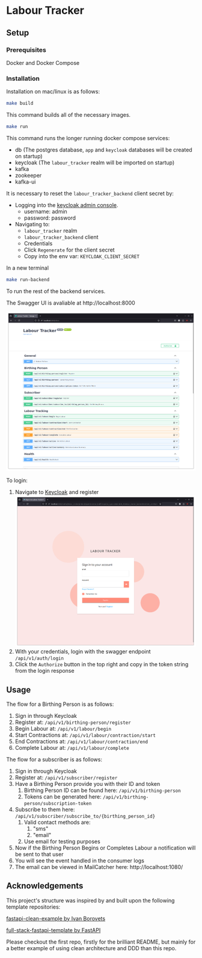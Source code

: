 # Labour Tracker
 
## Setup

### Prerequisites

Docker and Docker Compose

### Installation

Installation on mac/linux is as follows:

```bash
make build
```

This command builds all of the necessary images.

```bash
make run
```

This command runs the longer running docker compose services:
- db (The postgres database, `app` and `keycloak` databases will be created on startup)
- keycloak (The `labour_tracker` realm will be imported on startup)
- kafka
- zookeeper
- kafka-ui

It is necessary to reset the `labour_tracker_backend` client secret by:
- Logging into the [keycloak admin console](http://localhost:8080).
  - username: admin
  - password: password
- Navigating to:
  - `labour_tracker` realm
  - `labour_tracker_backend` client
  - Credentials
  - Click `Regenerate` for the client secret
  - Copy into the env var: `KEYCLOAK_CLIENT_SECRET`

In a new terminal

```bash
make run-backend
```
To run the rest of the backend services.

The Swagger UI is avaliable at http://localhost:8000

![preview](./docs/images/swagger-ui.png)

To login:
1. Navigate to [Keycloak](localhost:8080/realms/labour_tracker/account) and register
![preview](./docs/images/login.png)
2. With your credentials, login with the swagger endpoint `/api/v1/auth/login`
3. Click the `Authorize` button in the top right and copy in the token string from the login response



## Usage

The flow for a Birthing Person is as follows:
1. Sign in through Keycloak
2. Register at: `/api/v1/birthing-person/register`
3. Begin Labour at: `/api/v1/labour/begin`
4. Start Contractions at: `/api/v1/labour/contraction/start`
5. End Contractions at: `/api/v1/labour/contraction/end`
6. Complete Labour at: `/api/v1/labour/complete`

The flow for a subscriber is as follows:
1. Sign in through Keycloak
2. Register at: `/api/v1/subscriber/register`
3. Have a Birthing Person provide you with their ID and token
    1. Birthing Person ID can be found here: `/api/v1/birthing-person`
    2. Tokens can be generated here: `/api/v1/birthing-person/subscription-token`
4. Subscribe to them here: `/api/v1/subscriber/subscribe_to/{birthing_person_id}`
    1. Valid contact methods are:
        1. "sms"
        2. "email"
    2. Use email for testing purposes
5. Now if the Birthing Person Begins or Completes Labour a notification will be sent to that user
6. You will see the event handled in the consumer logs
7. The email can be viewed in MailCatcher here: http://localhost:1080/


## Acknowledgements

This project's structure was inspired by and built upon the following template repositories:

[fastapi-clean-example by Ivan Borovets](https://github.com/ivan-borovets/fastapi-clean-example)

[full-stack-fastapi-template by FastAPI](https://github.com/fastapi/full-stack-fastapi-template)

Please checkout the first repo, firstly for the brilliant README, but mainly for a better example of using clean architecture and DDD than this repo.
